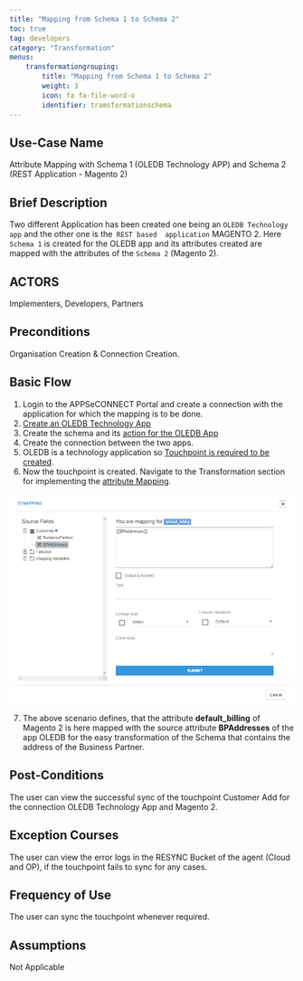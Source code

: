 ```yaml
---
title: "Mapping from Schema 1 to Schema 2"
toc: true
tag: developers
category: "Transformation"
menus: 
    transformationgrouping:
        title: "Mapping from Schema 1 to Schema 2"
        weight: 3
        icon: fa fa-file-word-o
        identifier: tramsformationschema
---
```


## Use-Case Name

Attribute Mapping with Schema 1 (OLEDB Technology APP) and Schema 2 (REST Application - Magento 2)

## Brief Description

Two different Application has been created one being an `OLEDB Technology app` and the other one is the` REST based 
application` MAGENTO 2. Here `Schema 1` is created for the OLEDB app and its attributes created are mapped with 
the attributes of the `Schema 2` (Magento 2).

## ACTORS

Implementers, Developers, Partners

## Preconditions

Organisation Creation & Connection Creation.

## Basic Flow

1.	Login to the APPSeCONNECT Portal and create a connection with the application for which the mapping is to be done.
2.	[Create an OLEDB Technology App](/getting-started/#b-technology-app-creation) 
3.	Create the schema and its [action for the OLEDB App](/connectors/OLEDB-using-filters/)
4.	Create the connection between the two apps.
5.	OLEDB is a technology application so [Touchpoint is required to be created](/getting-started/#creating-connection--executing-the-touchpoint).
6.	Now the touchpoint is created. Navigate to the Transformation section for implementing the [attribute Mapping](/transformation/understanding-attribute-mapping/).

![schema1-schema2mapping](/staticfiles/Transformation/media/schema1-schema2mapping.png)

7.	The above scenario defines, that the attribute **default_billing** of Magento 2 is here mapped with the source attribute **BPAddresses** of the app OLEDB for the easy transformation
    of the Schema that contains the address of the Business Partner.

## Post-Conditions
The user can view the successful sync of the touchpoint Customer Add for the connection OLEDB Technology App and Magento 2.

## Exception Courses
The user can view the error logs in the RESYNC Bucket of the agent (Cloud and OP), if the touchpoint fails to sync for any cases.

## Frequency of Use
The user can sync the touchpoint whenever required.

## Assumptions
Not Applicable


